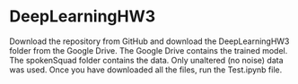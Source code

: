 # DeepLearningHW3
Download the repository from GitHub and download the DeepLearningHW3 folder from the Google Drive. The Google Drive contains the trained model. The spokenSquad folder contains the data. Only unaltered (no noise) data was used. Once you have downloaded all the files, run the Test.ipynb file.
